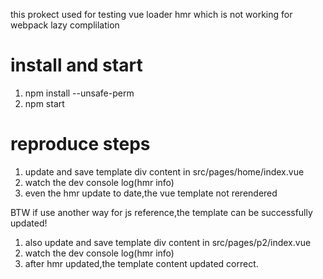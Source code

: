 this prokect used for testing vue loader hmr which is not working for webpack lazy complilation

# install and start

1. npm install --unsafe-perm
2. npm start

# reproduce steps

1. update and save template div content in src/pages/home/index.vue
2. watch the dev console log(hmr info)
3. even the hmr update to date,the vue template not rerendered

BTW if use another way for js reference,the template can be successfully updated!
1. also update and save template div content in src/pages/p2/index.vue
2. watch the dev console log(hmr info)
3. after hmr updated,the template content updated correct.

